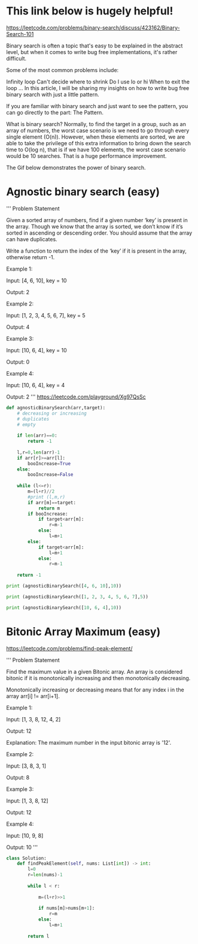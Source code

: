 # This link below is hugely helpful!

https://leetcode.com/problems/binary-search/discuss/423162/Binary-Search-101

Binary search is often a topic that's easy to be explained in the abstract level, but when it comes to write bug free implementations, it's rather difficult.

Some of the most common problems include:

Infinity loop
Can't decide where to shrink
Do I use lo or hi
When to exit the loop
...
In this article, I will be sharing my insights on how to write bug free binary search with just a little pattern.

If you are familiar with binary search and just want to see the pattern, you can go directly to the part: The Pattern.

What is binary search?
Normally, to find the target in a group, such as an array of numbers, the worst case scenario is we need to go through every single element (O(n)). However, when these elements are sorted, we are able to take the privilege of this extra information to bring down the search time to O(log n), that is if we have 100 elements, the worst case scenario would be 10 searches. That is a huge performance improvement.

The Gif below demonstrates the power of binary search.




# Agnostic binary search (easy)




'''
Problem Statement 

Given a sorted array of numbers, find if a given number ‘key’ is present in the array. Though we know that the array is sorted, we don’t know if it’s sorted in ascending or descending order. You should assume that the array can have duplicates.

Write a function to return the index of the ‘key’ if it is present in the array, otherwise return -1.

Example 1:

Input: [4, 6, 10], key = 10

Output: 2

Example 2:

Input: [1, 2, 3, 4, 5, 6, 7], key = 5

Output: 4

Example 3:

Input: [10, 6, 4], key = 10

Output: 0

Example 4:

Input: [10, 6, 4], key = 4

Output: 2
'''
https://leetcode.com/playground/Xg97QsSc

```python 
def agnosticBinarySearch(arr,target):
    # decreasing or increasing
    # duplicates 
    # empty 
    
    if len(arr)==0:
        return -1
        
    l,r=0,len(arr)-1
    if arr[r]>=arr[l]:
        booIncrease=True 
    else:
        booIncrease=False 
        
    while (l<=r):       
        m=(l+r)//2
        #print (l,m,r)
        if arr[m]==target:
            return m
        if booIncrease:
            if target<arr[m]:
                r=m-1
            else:
                l=m+1
        else:
            if target<arr[m]:
                l=m+1
            else:
                r=m-1
                
    return -1 

print (agnosticBinarySearch([4, 6, 10],10))

print (agnosticBinarySearch([1, 2, 3, 4, 5, 6, 7],5))

print (agnosticBinarySearch([10, 6, 4],10))
```


# Bitonic Array Maximum (easy)

https://leetcode.com/problems/find-peak-element/


'''
Problem Statement 

Find the maximum value in a given Bitonic array. An array is considered bitonic if it is monotonically increasing and then monotonically decreasing. 

Monotonically increasing or decreasing means that for any index i in the array arr[i] != arr[i+1].

Example 1:

Input: [1, 3, 8, 12, 4, 2]

Output: 12

Explanation: The maximum number in the input bitonic array is '12'.

Example 2:

Input: [3, 8, 3, 1]

Output: 8

Example 3:

Input: [1, 3, 8, 12]

Output: 12

Example 4:

Input: [10, 9, 8]

Output: 10
'''


```python
class Solution:
    def findPeakElement(self, nums: List[int]) -> int:
        l=0
        r=len(nums)-1
 
        while l < r:
            
            m=(l+r)>>1
            
            if nums[m]>nums[m+1]:
                r=m
            else:
                l=m+1
        
        return l 
```
